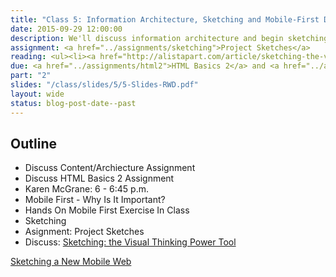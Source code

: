 ```yaml
---
title: "Class 5: Information Architecture, Sketching and Mobile-First Design"
date: 2015-09-29 12:00:00
description: We'll discuss information architecture and begin sketching.  We'll discuss why designing mobile-first is important.  Special Guest Speaker via Skype 6 p.m. - <a href="http://karenmcgrane.com">Karen McGrane, Managing Partner, Bond Art + Science</a>
assignment: <a href="../assignments/sketching">Project Sketches</a>
reading: <ul><li><a href="http://alistapart.com/article/sketching-the-visual-thinking-power-tool">Sketching - the Visual Thinking Power Tool by Mike Rohde</a></li><li><i>Mobile First</i> - Ch. 1 Growth, Ch. 2 Constraints, Ch. 3 Capabilities</li></ul>
due: <a href="../assignments/html2">HTML Basics 2</a> and <a href="../assignments/content">Content/Architecture</a>
part: "2"
slides: "/class/slides/5/5-Slides-RWD.pdf"
layout: wide
status: blog-post-date--past
---
```


## Outline

* Discuss Content/Archiecture Assignment
* Discuss HTML Basics 2 Assignment
* Karen McGrane: 6 - 6:45 p.m.
* Mobile First - Why Is It Important?
* Hands On Mobile First Exercise In Class
* Sketching
* Asignment: Project Sketches
* Discuss:  [Sketching: the Visual Thinking Power Tool](http://alistapart.com/article/sketching-the-visual-thinking-power-tool)

<a href="http://www.smashingmagazine.com/2012/06/sketching-a-new-mobile-web/">Sketching a New Mobile Web</a>
